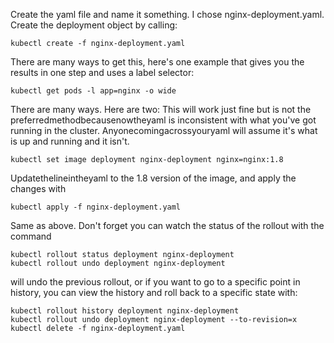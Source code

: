 Create the yaml file and name it something. I chose nginx-deployment.yaml. Create the deployment object by calling:
```
kubectl create -f nginx-deployment.yaml
```

There are many ways to get this, here's one example that gives you the results in one step and uses a label selector:

```
kubectl get pods -l app=nginx -o wide
```

There are many ways. Here are two:
This will work just fine but is not the preferredmethodbecausenowtheyaml is inconsistent with what you've got running in the cluster. Anyonecomingacrossyouryaml will assume it's what is up and running and it isn't.

```
kubectl set image deployment nginx-deployment nginx=nginx:1.8
```

Updatethelineintheyaml to the 1.8 version of the image, and apply the changes with
```
kubectl apply -f nginx-deployment.yaml
```
Same as above. Don't forget you can watch the status of the rollout with the command

```
kubectl rollout status deployment nginx-deployment
kubectl rollout undo deployment nginx-deployment
```
will undo the previous rollout, or if you want to go to a specific point in history, you can view the history and roll back to a specific state with:
```
kubectl rollout history deployment nginx-deployment
kubectl rollout undo deployment nginx-deployment --to-revision=x
kubectl delete -f nginx-deployment.yaml
```
